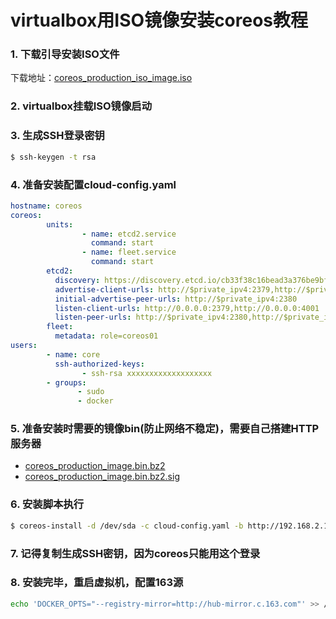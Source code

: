 # virtualbox用ISO镜像安装coreos教程

### 1. 下载引导安装ISO文件

下载地址：[coreos_production_iso_image.iso](https://stable.release.core-os.net/amd64-usr/current/coreos_production_iso_image.iso)

### 2. virtualbox挂载ISO镜像启动


### 3. 生成SSH登录密钥
```bash
$ ssh-keygen -t rsa
```

### 4. 准备安装配置cloud-config.yaml
```yaml
hostname: coreos
coreos:
        units:
                - name: etcd2.service
                  command: start
                - name: fleet.service
                  command: start
        etcd2:
          discovery: https://discovery.etcd.io/cb33f38c16bead3a376be9bfc706987
          advertise-client-urls: http://$private_ipv4:2379,http://$private_ipv4:4001
          initial-advertise-peer-urls: http://$private_ipv4:2380
          listen-client-urls: http://0.0.0.0:2379,http://0.0.0.0:4001
          listen-peer-urls: http://$private_ipv4:2380,http://$private_ipv4:7001
        fleet:
          metadata: role=coreos01
users:
        - name: core
          ssh-authorized-keys:
                - ssh-rsa xxxxxxxxxxxxxxxxxxx
        - groups:
               - sudo
               - docker
```

### 5. 准备安装时需要的镜像bin(防止网络不稳定)，需要自己搭建HTTP服务器

 - [coreos_production_image.bin.bz2](http://stable.release.core-os.net/amd64-usr/current/coreos_production_image.bin.bz2)
 - [coreos_production_image.bin.bz2.sig](http://stable.release.core-os.net/amd64-usr/current/coreos_production_image.bin.bz2.sig)


### 6. 安装脚本执行

```bash
$ coreos-install -d /dev/sda -c cloud-config.yaml -b http://192.168.2.100/
```

### 7. 记得复制生成SSH密钥，因为coreos只能用这个登录

### 8. 安装完毕，重启虚拟机，配置163源
```bash
echo 'DOCKER_OPTS="--registry-mirror=http://hub-mirror.c.163.com"' >> /run/flannel_docker_opts.env
```
